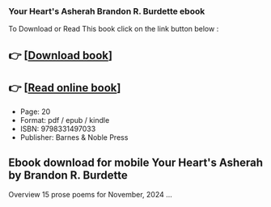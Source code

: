 ### Your Heart's Asherah Brandon R. Burdette ebook

To Download or Read This book click on the link button below :

## 👉  [**[Download book](http://filesbooks.info/download.php?group=book&from=github.com&id=720318&lnk=1081 "Download book")**]

## 👉  [**[Read online book](http://filesbooks.info/download.php?group=book&from=github.com&id=720318&lnk=1081 "Read online book")**]


* Page: 20
* Format: pdf / epub / kindle
* ISBN: 9798331497033
* Publisher: Barnes &amp; Noble Press



## Ebook download for mobile Your Heart's Asherah by Brandon R. Burdette


Overview
15 prose poems for November, 2024 ...



